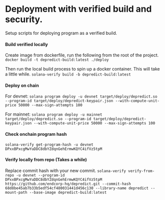 # Deployment with verified build and security. 

Setup scripts for deploying program as a verified build. 


#### Build verified locally
Create image from dockerfile, run the following from the root of the project. 
`docker build -t depredict-build:latest ./deploy`

Then run the local build process to spin up a docker container. This will take a little while. 
`solana-verify build -b depredict-build:latest`

#### Deploy on chain
For devnet:
`solana program deploy -u devnet target/deploy/depredict.so --program-id target/deploy/depredict-keypair.json --with-compute-unit-price 50000 --max-sign-attempts 100`

For mainnet: 
`solana program deploy -u mainnet target/deploy/depredict.so --program-id target/deploy/depredict-keypair.json --with-compute-unit-price 50000 --max-sign-attempts 100`

#### Check onchain program hash
`solana-verify get-program-hash -u devnet DPxxBPxcgMwYuDDC8dbYZdqnGehErmwKQYC4ifVz5tpM`


#### Verify locally from repo (Takes a while)
Replace commit hash with your new commit. 
`solana-verify verify-from-repo -u devnet --program-id DPxxBPxcgMwYuDDC8dbYZdqnGehErmwKQYC4ifVz5tpM https://github.com/endcorp-hq/depredict.git --commit-hash 68d8be45ab7b33b5edf54cf480031441d456c130 --library-name depredict --mount-path --base-image depredict-build:latest`

